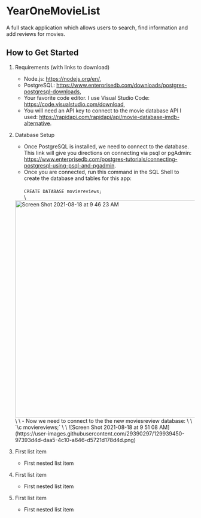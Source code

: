 # YearOneMovieList
A full stack application which allows users to search, find information and add reviews for movies.

## How to Get Started 

1.  Requirements (with links to download)
     - Node.js: https://nodejs.org/en/,
     - PostgreSQL: https://www.enterprisedb.com/downloads/postgres-postgresql-downloads,
     - Your favorite code editor.  I use Visual Studio Code:  https://code.visualstudio.com/download,
     - You will need an API key to connect to the movie database API I used:  https://rapidapi.com/rapidapi/api/movie-database-imdb-alternative.

2. Database Setup
     - Once PostgreSQL is installed, we need to connect to the database.  This link will give you directions on connecting via psql or pgAdmin:  https://www.enterprisedb.com/postgres-tutorials/connecting-postgresql-using-psql-and-pgadmin.
     - Once you are connected, run this command in the SQL Shell to create the database and tables for this app:
     \
     \
     `CREATE DATABASE moviereviews;`
      \
      \
      <img width="581" alt="Screen Shot 2021-08-18 at 9 46 23 AM" src="https://user-images.githubusercontent.com/29390297/129939141-bce659d7-44fa-4f6f-b298-b76600c9cee9.png">
      \
      \
     - Now we need to connect to the the new moviesreview database:
       \
       \
       `\c moviereviews;`
       \
       \
       ![Screen Shot 2021-08-18 at 9 51 08 AM](https://user-images.githubusercontent.com/29390297/129939450-97393d4d-daa5-4c10-a646-d5721d178d4d.png)

       

        




























100. First list item
     - First nested list item

100. First list item
     - First nested list item

100. First list item
     - First nested list item
